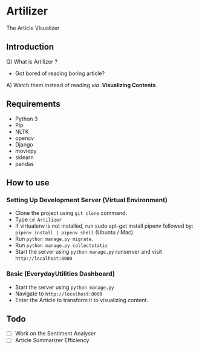 # Artilizer
The Article Visualizer

## Introduction

Q) What is Artilizer ?

 - Got bored of reading boring article? 

A) Watch them instead of reading *via* .**Visualizing Contents**.

## Requirements

 - Python 3
 - Pip
 - NLTK
 - opencv
 - Django
 - moviepy
 - sklearn
 - pandas

## How to use

### Setting Up Development Server (Virtual Environment)

 - Clone the project using `git clone` command.
 - Type `cd Artilizer`
 - If virtualenv is not installed, run sudo apt-get install pipenv followed by:
	`pipenv install | pipenv shell` (Ubuntu / Mac)
 - Run `python manage.py migrate`.
 - Run `python manage.py collectstatic`
 - Start the server using `python manage.py` runserver and visit `http://localhost:8000`

### Basic (EverydayUtilities Dashboard)

 - Start the server using `python manage.py`
 - Navigate to `http://localhost:8000`
 - Enter the Article to transform it to visualizing content.


## Todo

  - [ ]  Work on the Sentiment Analyser
  - [ ]  Article Summarizer Efficiency
